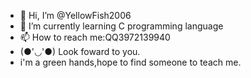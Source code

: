 - 👋 Hi, I’m @YellowFish2006
- 🌱 I’m currently learning C programming language
- 📫 How to reach me:QQ3972139940
- (●'◡'●) Look foward to you.
- i'm a green hands,hope to find someone to teach me.
